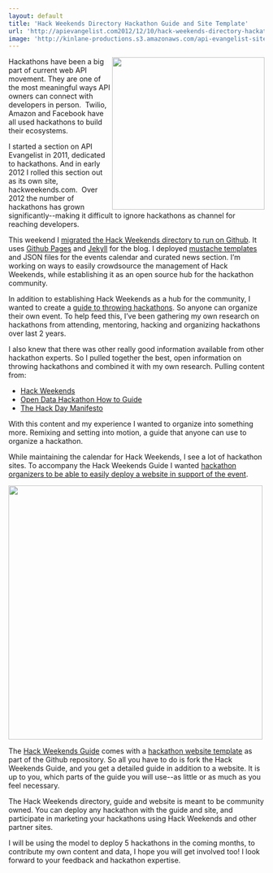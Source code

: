 ```yaml
---
layout: default
title: 'Hack Weekends Directory Hackathon Guide and Site Template'
url: 'http://apievangelist.com2012/12/10/hack-weekends-directory-hackathon-guide-and-site-template/'
image: 'http://kinlane-productions.s3.amazonaws.com/api-evangelist-site/blog/Hack-Weekends-Guide-Screenshot.png'
---
```



<p>
     <a href="http://kinlane.github.com/hack-weekends-guide/"><img src="https://s3.amazonaws.com/kinlane-productions/hackweekends/Hack-Weekends-Guide-Screenshot.png"  width="300" align="right" /></a>
</p>
<p>
     Hackathons have been a big part of current web API movement. They are one of the most meaningful ways API owners can connect with developers in person.  Twilio, Amazon and Facebook have all used hackathons to build their ecosystems.
</p>
<p>
     I started a section on API Evangelist in 2011, dedicated to hackathons. And in early 2012 I rolled this section out as its own site, hackweekends.com.  Over 2012 the number of hackathons has grown significantly--making it difficult to ignore hackathons as channel for reaching developers.
</p>
<p>
     This weekend I <a href="/2012/12/08/open-sourcing-hack-weekends-using-github/">migrated the Hack Weekends directory to run on Github</a>. It uses <a href="http://pages.github.com/">Github Pages</a> and <a href="https://github.com/mojombo/jekyll">Jekyll</a> for the blog. I deployed <a href="http://mustache.github.com/">mustache templates</a> and JSON files for the events calendar and curated news section. I’m working on ways to easily crowdsource the management of Hack Weekends, while establishing it as an open source hub for the hackathon community.
</p>
<p>
     In addition to establishing Hack Weekends as a hub for the community, I wanted to create a <a href="https://github.com/kinlane/hack-weekends-guide">guide to throwing hackathons</a>. So anyone can organize their own event. To help feed this, I’ve been gathering my own research on hackathons from attending, mentoring, hacking and organizing hackathons over last 2 years.
</p>
<p>
     I also knew that there was other really good information available from other hackathon experts. So I pulled together the best, open information on throwing hackathons and combined it with my own research. Pulling content from:
</p>
<ul >
     <li>
          <a href="http://hackweekends.com/">Hack Weekends</a>
     </li>
     <li>
          <a href="https://docs.google.com/document/d/1fBuisDTIiBAz9u2tr7sgv6GdDLOV_aHbafjqHXSkNB0/edit">Open Data Hackathon How to Guide</a>
     </li>
     <li>
          <a href="http://hackdaymanifesto.com/">The Hack Day Manifesto</a>
     </li>
</ul>
<p>
     With this content and my experience I wanted to organize into something more. Remixing and setting into motion, a guide that anyone can use to organize a hackathon.
</p>
<p>
     While maintaining the calendar for Hack Weekends, I see a lot of hackathon sites. To accompany the Hack Weekends Guide I wanted <a href="http://kinlane.github.com/hack-weekends-guide/">hackathon organizers to be able to easily deploy a website in support of the event</a>.
</p>
<p>
     <a href="http://hackweekends.com/"><img src="http://kinlane-productions.s3.amazonaws.com/hackweekends/hackweekends-logo.png"  width="500" /></a>
</p>
<p>
     The <a href="https://github.com/kinlane/hack-weekends-guide">Hack Weekends Guide</a> comes with a <a href="http://kinlane.github.com/hack-weekends-guide/">hackathon website template</a> as part of the Github repository. So all you have to do is fork the Hack Weekends Guide, and you get a detailed guide in addition to a website. It is up to you, which parts of the guide you will use--as little or as much as you feel necessary.
</p>
<p>
     The Hack Weekends directory, guide and website is meant to be community owned. You can deploy any hackathon with the guide and site, and participate in marketing your hackathons using Hack Weekends and other partner sites.
</p>
<p>
     I will be using the model to deploy 5 hackathons in the coming months, to contribute my own content and data, I hope you will get involved too! I look forward to your feedback and hackathon expertise.
</p>
